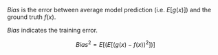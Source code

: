 *Bias* is the error between average model prediction (i.e. $E[g(x)]$) and the ground truth $f(x)$. 

*Bias* indicates the training error. 

$$
Bias^2 = E[(E[(g(x)-f(x))^2])]
$$
